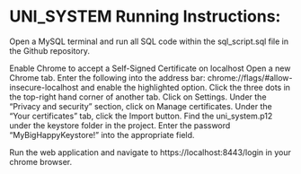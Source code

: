 # UNI_SYSTEM Running Instructions:

Open a MySQL terminal and run all SQL code within the sql_script.sql file in the Github repository.

Enable Chrome to accept a Self-Signed Certificate on localhost
Open a new Chrome tab.
Enter the following into the address bar: chrome://flags/#allow-insecure-localhost and enable the highlighted option.
Click the three dots in the top-right hand corner of another tab.
Click on Settings.
Under the “Privacy and security” section, click on Manage certificates.
Under the “Your certificates” tab, click the Import button.
Find the uni_system.p12 under the keystore folder in the project.
Enter the password “MyBigHappyKeystore!” into the appropriate field.

Run the web application and navigate to https://localhost:8443/login in your chrome browser.
